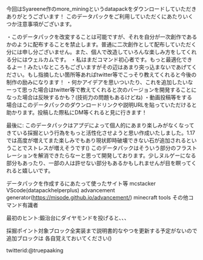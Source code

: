 今回はSyareene作のmore_miningというdatapackをダウンロードしていただきありがとうございます！
このデータパックをご利用していただくにあたりいくつか注意事項がございます。

・このデータパックを改変することは可能ですが、それを自分が一次創作であるかのように配布することを禁止します。普通に二次創作として配布していただく分には申し分ございません。また、個人で改造していろんな楽しみ方をしてくれる分にはウェルカムです。
・私はまだコマンド初心者です。もっと最適化できるよー！みたいなところもございますがその辺はあまり突っ込まないであげてください。もし指摘したい箇所等あればtwitter等でこっそり教えてくれると今後の制作の励みになります！
・何かアイデアを思いついたり、これを追加したいなーって思った場合はtwitter等で教えてくれると次のバージョンを開発することになった場合は反映するかも？(技術力の問題もあるけどね)
・動画投稿等をする場合はこのデータパックのダウンロードリンクや説明URLを貼っていただけると助かります。投稿した際私にDM等くれると見に行きます！

最後に:
このデータパックはアプデによって個人的にあまり楽しみがなくなってきている採掘という行為をもっと活性化させようと思い作成いたしました。1.17では高度が増えてまた楽しみでもあり現状即時破壊できない石が追加されるということでストレスが増えそうです()
このデータパックはそういう部分のフラストレーションを解消できたらなーと思って開発しております。少しヌルゲーになる部分もあったり、一部の人は許せない部分もあるかもしれませんが目を瞑ってくれると嬉しいです。

データパックを作成するにあたって使ったサイト等
mcstacker
VScode(datapackhelperplus)
advancement generator(https://misode.github.io/advancement/)
minecraft tools
その他コマンド有識者

最初のヒント:鍛治台にダイヤモンドを投げると、、、


採掘ポイント対象ブロック全実装まで説明書的なやつを更新する予定がないので追加ブロックは
各自覚えておいてください()

twitterid:@truepaaking

